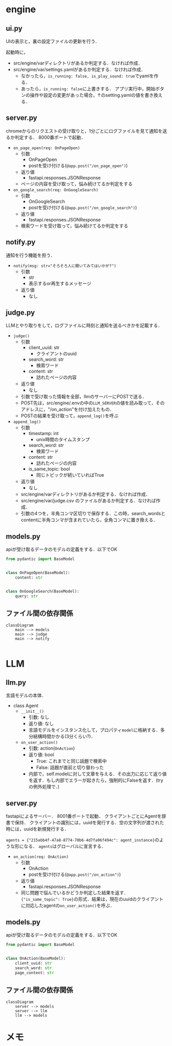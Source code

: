 # engine

## ui.py

UIの表示と，裏の設定ファイルの更新を行う．

起動時に，
- src/engine/varディレクトリがあるか判定する．なければ作成．
- src/engine/var/settings.yamlがあるか判定する．なければ作成．
  - なかったら，`is_running: false, is_play_sound: true`でyamlを作る．
  - あったら，`is_running: false`に上書きする．
アプリ実行中，開始ボタンの操作や設定の変更があった場合，↑のsetting.yamlの値を書き換える．

## server.py
chromeからのリクエストの受け取りと，1分ごとにログファイルを見て通知を送るか判定する．
8000番ポートで起動．

- `on_page_open(req: OnPageOpen)`
  - 引数
    - OnPageOpen
    - postを受け付ける(`@app.post("/on_page_open")`)
  - 返り値
    - fastapi.responses.JSONResponse
  - ページの内容を受け取って，悩み続けてるか判定をする
- `on_google_search(req: OnGoogleSearch)`
  - 引数
    - OnGoogleSearch
    - postを受け付ける(`@app.post("/on_google_search")`)
  - 返り値
    - fastapi.responses.JSONResponse
  - 検索ワードを受け取って，悩み続けてるか判定をする

## notify.py
通知を行う機能を担う．

- `notify(msg: str="そろそろ人に聞いてみてはいかが?")`
  - 引数
    - str
    - 表示するor再生するメッセージ
  - 返り値
    - なし

## judge.py
LLMとやり取りをして，ログファイルに時刻と通知を送るべきかを記載する．
- `judge()`
  - 引数
    - client_uuid: str
      - クライアントのuuid
    - search_word: str
      - 検索ワード
    - content: str
      - 訪れたページの内容
  - 返り値
    - なし
  - 引数で受け取った情報を全部，llmのサーバーにPOSTで送る．
  - POST先は，src/engine/.envの中の`LLM_SERVER`の値を読み取って，そのアドレスに，"/on_action"を付け加えたもの．
  - POSTの結果を受け取って，`append_log()`を呼ぶ
- `append_log()`
  - 引数
    - timestamp: int
      - unix時間のタイムスタンプ
    - search_word: str
      - 検索ワード
    - content: str
      - 訪れたページの内容
    - is_same_topic: bool
      - 同じトピックが続いていればTrue
  - 返り値
    - なし
  - src/engine/varディレクトリがあるか判定する．なければ作成．
  - src/engine/var/judge.csv のファイルがあるか判定する．なければ作成．
  - 引数の4つを，半角コンマ区切りで保存する．この時，search_wordsとcontentに半角コンマが含まれていたら，全角コンマに置き換える．


## models.py
apiが受け取るデータのモデルの定義をする．以下でOK
```python
from pydantic import BaseModel


class OnPageOpen(BaseModel):
    content: str


class OnGoogleSearch(BaseModel):
    query: str
```

## ファイル間の依存関係
```mermaid
classDiagram
    main --> models
    main --> judge
    main --> notify


```
# LLM

## llm.py
言語モデルの本体．

- class Agent
  - `__init__()`
    - 引数: なし
    - 返り値: なし
    - 言語モデルをインスタンス化して，プロパティ`model`に格納する．多分結構時間かかる(3分くらい?)．
  - `on_user_action()`
    - 引数: action(`OnAction`)
    - 返り値: bool
      - True: これまでと同じ話題で検索中
      - False: 話題が直前と切り替わった
    - 内部で，self.modelに対して文章を与える．その出力に応じて返り値を返す．もし内部でエラーが起きたら，強制的にFalseを返す．(tryの例外処理で．)

## server.py
fastapiによるサーバー．
8001番ポートで起動．
クライアントごとにAgentを辞書で保持．
クライアントの識別には，uuidを発行する．空の文字列が渡された時には，uuidを新規発行する．

`agents = {"215abb4f-47a8-8774-70b6-4d7fa96f494c": agent_instance}`のような形になる．
`agents`はグローバルに宣言する．

- `on_action(req: OnAction)`
  - 引数
    - OnAction
    - postを受け付ける(`@app.post("/on_action")`)
  - 返り値
    - fastapi.responses.JSONResponse
  - 同じ問題で悩んでいるかどうか判定した結果を返す．`{"is_same_topic": True}`の形式．結果は，現在のuuidのクライアントに対応したagentの`on_user_action()`を呼ぶ．

## models.py
apiが受け取るデータのモデルの定義をする．以下でOK
```python
from pydantic import BaseModel


class OnAction(BaseModel):
    client_uuid: str
    search_word: str
    page_content: str
```

## ファイル間の依存関係
```mermaid
classDiagram
    server --> models
    server --> llm
    llm --> models
```

# メモ
